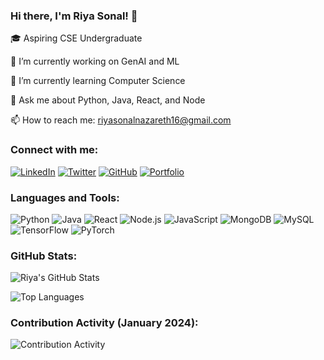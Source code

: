 ### Hi there, I'm Riya Sonal! 👋

🎓 Aspiring CSE Undergraduate

🔭 I’m currently working on GenAI and ML

🌱 I’m currently learning Computer Science

💬 Ask me about Python, Java, React, and Node

📫 How to reach me: riyasonalnazareth16@gmail.com

### Connect with me:

[![LinkedIn](https://img.shields.io/badge/LinkedIn-Riya%20Sonal-blue)](https://www.linkedin.com/in/riya-sonal-nazareth-20b26a227?utm_source=share&utm_campaign=share_via&utm_content=profile&utm_medium=android_app)
[![Twitter](https://img.shields.io/twitter/follow/riyasonal?style=social)](https://twitter.com/riyasonal)
[![GitHub](https://img.shields.io/github/followers/Riya-sonal?label=Follow&style=social)](https://github.com/Riya-sonal)
[![Portfolio](https://img.shields.io/badge/Portfolio-Visit%20Now-blue)](https://riya-sonal.github.io/O-portfolio/)

### Languages and Tools:

![Python](https://img.shields.io/badge/Python-Intermediate-informational?style=flat&logo=python&logoColor=white&color=3776AB)
![Java](https://img.shields.io/badge/Java-Intermediate-informational?style=flat&logo=java&logoColor=white&color=007396)
![React](https://img.shields.io/badge/React-Intermediate-informational?style=flat&logo=react&logoColor=white&color=61DAFB)
![Node.js](https://img.shields.io/badge/Node.js-Intermediate-informational?style=flat&logo=node.js&logoColor=white&color=339933)
![JavaScript](https://img.shields.io/badge/JavaScript-Intermediate-informational?style=flat&logo=javascript&logoColor=white&color=F7DF1E)
![MongoDB](https://img.shields.io/badge/MongoDB-Intermediate-informational?style=flat&logo=mongodb&logoColor=white&color=47A248)
![MySQL](https://img.shields.io/badge/MySQL-Intermediate-informational?style=flat&logo=mysql&logoColor=white&color=4479A1)
![TensorFlow](https://img.shields.io/badge/TensorFlow-Intermediate-informational?style=flat&logo=tensorflow&logoColor=white&color=FF6F00)
![PyTorch](https://img.shields.io/badge/PyTorch-Intermediate-informational?style=flat&logo=pytorch&logoColor=white&color=EE4C2C)

### GitHub Stats:

![Riya's GitHub Stats](https://github-readme-stats.vercel.app/api?username=Riya-sonal&show_icons=true&theme=radical)

![Top Languages](https://github-readme-stats.vercel.app/api/top-langs/?username=Riya-sonal&layout=compact&theme=radical)

### Contribution Activity (January 2024):

![Contribution Activity](https://activity-graph.herokuapp.com/graph?username=Riya-sonal&custom_title=Contribution%20Activity&theme=rogue&hide_border=true&area=true)

